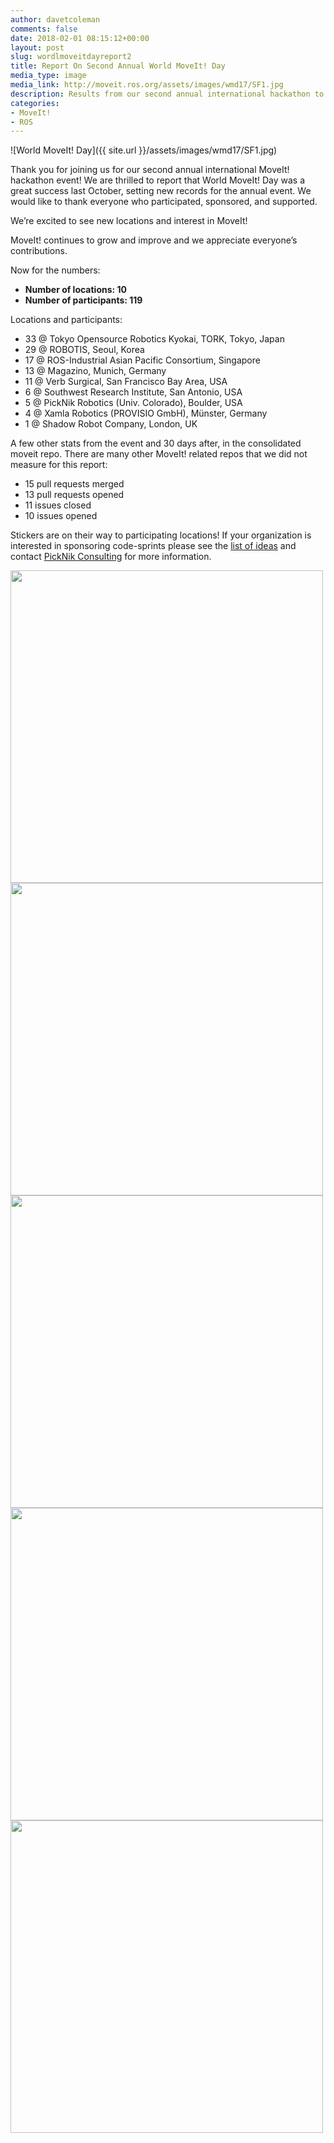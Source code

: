 ```yaml
---
author: davetcoleman
comments: false
date: 2018-02-01 08:15:12+00:00
layout: post
slug: wordlmoveitdayreport2
title: Report On Second Annual World MoveIt! Day
media_type: image
media_link: http://moveit.ros.org/assets/images/wmd17/SF1.jpg
description: Results from our second annual international hackathon to improve the MoveIt! code base, documentation, and community.
categories:
- MoveIt!
- ROS
---
```


![World MoveIt! Day]({{ site.url }}/assets/images/wmd17/SF1.jpg)

Thank you for joining us for our second annual international MoveIt! hackathon event! We are thrilled to report that World MoveIt! Day was a great success last October, setting new records for the annual event. We would like to thank everyone who participated, sponsored, and supported.

We’re excited to see new locations and interest in MoveIt!

MoveIt! continues to grow and improve and we appreciate everyone’s contributions.

Now for the numbers:

- **Number of locations: 10**
- **Number of participants: 119**

Locations and participants:

- 33 @ Tokyo Opensource Robotics Kyokai, TORK, Tokyo, Japan
- 29 @ ROBOTIS, Seoul, Korea
- 17 @ ROS-Industrial Asian Pacific Consortium, Singapore
- 13 @ Magazino, Munich, Germany
- 11 @ Verb Surgical, San Francisco Bay Area, USA
- 6  @ Southwest Research Institute, San Antonio, USA
- 5  @ PickNik Robotics (Univ. Colorado), Boulder, USA
- 4  @ Xamla Robotics (PROVISIO GmbH), Münster, Germany
- 1  @ Shadow Robot Company, London, UK

A few other stats from the event and 30 days after, in the consolidated moveit repo. There are many other MoveIt! related repos that we did not measure for this report:

- 15 pull requests merged
- 13 pull requests opened
- 11 issues closed
- 10 issues opened

Stickers are on their way to participating locations! If your organization is interested in sponsoring code-sprints please see the [list of ideas](http://moveit.ros.org/documentation/contributing/future_projects/) and contact [PickNik Consulting](http://picknik.ai/connect) for more information.


<img src="{{ site.url }}/assets/images/wmd17/munichphoto.jpg" width="500" css="margin-right:20px"/>

<img src="{{ site.url }}/assets/images/wmd17/singapore.jpg" width="500" css="margin-right:20px"/>

<img src="{{ site.url }}/assets/images/wmd17/korea2.jpg" width="500" css="margin-right:20px"/>

<img src="{{ site.url }}/assets/images/wmd17/Japan1.jpeg" width="500" css="margin-right:20px"/>

<img src="{{ site.url }}/assets/images/wmd17/SF2.png" width="500" css="margin-right:20px"/>
